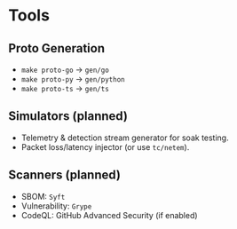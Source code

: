 # Tools

## Proto Generation

- `make proto-go` → `gen/go`
- `make proto-py` → `gen/python`
- `make proto-ts` → `gen/ts`

## Simulators (planned)

- Telemetry & detection stream generator for soak testing.
- Packet loss/latency injector (or use `tc/netem`).

## Scanners (planned)

- SBOM: `Syft`
- Vulnerability: `Grype`
- CodeQL: GitHub Advanced Security (if enabled)